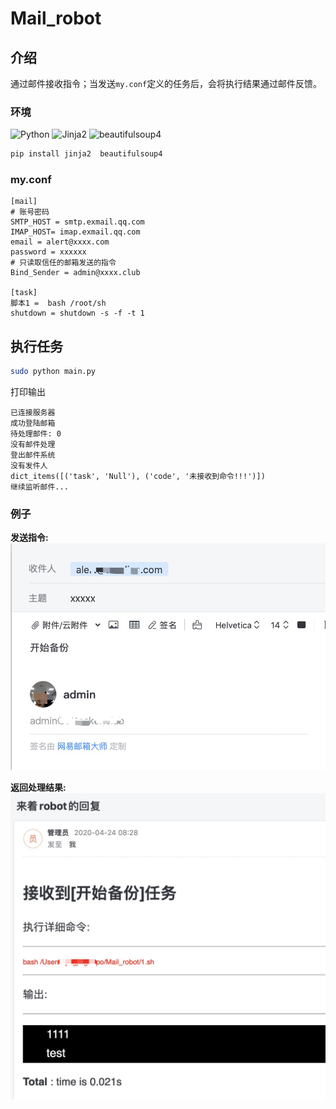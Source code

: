 # Mail_robot

## 介绍

通过邮件接收指令；当发送`my.conf`定义的任务后，会将执行结果通过邮件反馈。

### 环境

![Python](https://img.shields.io/badge/python-3.6+-blue.svg?style=plastic)
![Jinja2](https://img.shields.io/badge/Jinja2-2.11.2+-blue.svg?style=plastic)
![beautifulsoup4](https://img.shields.io/badge/beautifulsoup4-4.9.0+-blue.svg?style=plastic)

```bash
pip install jinja2  beautifulsoup4
```



### my.conf

```mail
[mail]
# 账号密码
SMTP_HOST = smtp.exmail.qq.com
IMAP_HOST= imap.exmail.qq.com
email = alert@xxxx.com
password = xxxxxx
# 只读取信任的邮箱发送的指令
Bind_Sender = admin@xxxx.club

[task]
脚本1 =  bash /root/sh
shutdown = shutdown -s -f -t 1
```

## 执行任务

```bash
sudo python main.py
```

打印输出

```log
已连接服务器
成功登陆邮箱
待处理邮件: 0
没有邮件处理
登出邮件系统
没有发件人
dict_items([('task', 'Null'), ('code', '未接收到命令!!!')])
继续监听邮件...
```

### 例子

**发送指令:**
![发送](doc/send.jpeg)

**返回处理结果:**
![返回](doc/return.jpeg)
